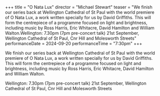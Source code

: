 +++
title = "O Nata Lux"
director = "Michael Stewart"
teaser = "We finish our series back at Wellington Cathedral of St Paul with the world premiere of O Nata Lux, a work written specially for us by David Griffiths. This will form the centrepiece of a programme focused on light and brightness, including music by Ross Harris, Eric Whitacre, David Hamilton and William Walton.Wellington: 7.30pm (7pm pre-concert talk) 21st September, Wellington Cathedral of St Paul, Cnr Hill and Molesworth Streets"
performanceDate = 2024-09-20
performanceTime = "7:30pm"
+++

We finish our series back at Wellington Cathedral of St Paul with the world premiere of O Nata Lux, a work written specially for us by David Griffiths. This will form the centrepiece of a programme focused on light and brightness, including music by Ross Harris, Eric Whitacre, David Hamilton and William Walton.


Wellington: 7.30pm (7pm pre-concert talk) 21st September, Wellington Cathedral of St Paul, Cnr Hill and Molesworth Streets
